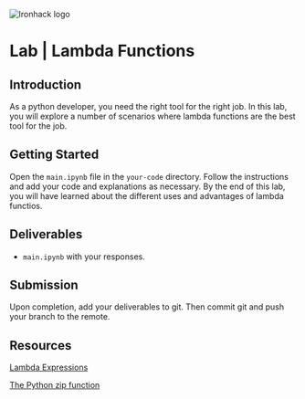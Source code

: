![Ironhack logo](https://i.imgur.com/1QgrNNw.png)

# Lab | Lambda Functions

## Introduction

As a python developer, you need the right tool for the right job. In this lab, you will explore a number of scenarios where lambda functions are the best tool for the job.

## Getting Started

Open the `main.ipynb` file in the `your-code` directory. Follow the instructions and add your code and explanations as necessary. By the end of this lab, you will have learned about the different uses and advantages of lambda functios.

## Deliverables

- `main.ipynb` with your responses.

## Submission

Upon completion, add your deliverables to git. Then commit git and push your branch to the remote.

## Resources

[Lambda Expressions](https://docs.python.org/3/tutorial/controlflow.html#lambda-expressions)

[The Python zip function](https://docs.python.org/3.3/library/functions.html#zip)

